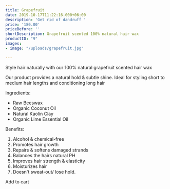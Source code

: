 ```yaml
---
title: Grapefruit
date: 2019-10-17T11:22:16.000+06:00
description: 'Get rid of dandruff '
price: '180.00'
priceBefore: ''
shortDescription: Grapefruit scented 100% natural hair wax
productID: "9"
images:
- image: "/uploads/grapefruit.jpg"

---
```

Style hair naturally with our 100% natural grapefruit scented hair wax

Our product provides a natural hold & subtle shine. Ideal for styling short to medium hair lengths and conditioning long hair

Ingredients:

* Raw Beeswax
* Organic Coconut Oil
* Natural Kaolin Clay
* Organic Lime Essential Oil

Benefits:

1. Alcohol & chemical-free
2. Promotes hair growth
3. Repairs & softens damaged strands
4. Balances the hairs natural PH
5. Improves hair strength & elasticity
6. Moisturizes hair
7. Doesn't sweat-out/ lose hold.

Add to cart